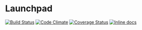 # Launchpad

[![Build Status](https://travis-ci.org/lexun/swg-launchpad.svg?branch=master)](https://travis-ci.org/lexun/swg-launchpad)
[![Code Climate](https://codeclimate.com/github/lexun/swg-launchpad/badges/gpa.svg)](https://codeclimate.com/github/lexun/swg-launchpad)
[![Coverage Status](https://coveralls.io/repos/lexun/swg-launchpad/badge.svg)](https://coveralls.io/r/lexun/swg-launchpad)
[![Inline docs](http://inch-ci.org/github/lexun/swg-launchpad.svg?branch=master)](http://inch-ci.org/github/lexun/swg-launchpad)
